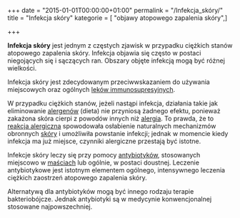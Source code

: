+++
date = "2015-01-01T00:00:00+01:00"
permalink = "/Infekcja_skóry/"
title = "Infekcja skóry"
kategorie = [ "objawy atopowego zapalenia skóry",]

+++

**Infekcja skóry** jest jednym z częstych zjawisk w przypadku ciężkich stanów atopowego zapalenia skóry. Infekcja objawia się często w postaci niegojących się i sączących ran. Obszary objęte infekcją mogą być różnej wielkości.

Infekcja skóry jest zdecydowanym przeciwwskazaniem do używania miejscowych oraz ogólnych [leków immunosupresyjnych](/atopedia/Leki_immunosupresyjne "wikilink").

W przypadku ciężkich stanów, jeżeli nastąpi infekcja, działania takie jak eliminowanie [alergenów](/atopedia/alergen "wikilink") (dieta) nie przyniosą żadnego efektu, ponieważ zakażona skóra cierpi z powodów innych niż [alergia](/atopedia/alergia "wikilink"). To prawda, że to [reakcja alergiczna](/atopedia/reakcja_alergiczna "wikilink") spowodowała osłabienie naturalnych mechanizmów obronnych [skóry](/atopedia/skóra "wikilink") i umożliwiła powstanie infekcji; jednak w momencie kiedy infekcja ma już miejsce, czynniki alergiczne przestają być istotne.

Infekcje skóry leczy się przy pomocy [antybiotyków](/atopedia/antybiotyki "wikilink"), stosowanych miejscowo w [maściach](/atopedia/Maść "wikilink") lub ogólnie, w postaci doustnej. Leczenie antybiotykowe jest istotnym elementem ogólnego, intensywnego leczenia ciężkich zaostrzeń atopowego zapalenia skóry.

Alternatywą dla antybiotyków mogą być innego rodzaju terapie bakteriobójcze. Jednak antybiotyki są w medycynie konwencjonalnej stosowane najpowszechniej.
